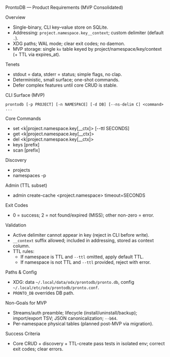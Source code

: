 ProntoDB — Product Requirements (MVP Consolidated)

Overview
- Single-binary, CLI key–value store on SQLite.
- Addressing: `project.namespace.key__context`; custom delimiter (default `.`).
- XDG paths; WAL mode; clear exit codes; no daemon.
- MVP storage: single `kv` table keyed by project/namespace/key/context (+ TTL via expires_at).

Tenets
- stdout = data, stderr = status; simple flags, no clap.
- Deterministic, small surface; one-shot commands.
- Defer complex features until core CRUD is stable.

CLI Surface (MVP)
```
prontodb [-p PROJECT] [-n NAMESPACE] [-d DB] [--ns-delim C] <command> ...
```

Core Commands
- set <k|project.namespace.key[__ctx]> <value> [--ttl SECONDS]
- get <k|project.namespace.key[__ctx]>
- del <k|project.namespace.key[__ctx]>
- keys [prefix]
- scan [prefix]

Discovery
- projects
- namespaces -p <PROJECT>

Admin (TTL subset)
- admin create-cache <project.namespace> timeout=SECONDS

Exit Codes
- 0 = success; 2 = not found/expired (MISS); other non-zero = error.

Validation
- Active delimiter cannot appear in key (reject in CLI before write).
- `__context` suffix allowed; included in addressing, stored as context column.
- TTL rules:
  - If namespace is TTL and `--ttl` omitted, apply default TTL.
  - If namespace is not TTL and `--ttl` provided, reject with error.

Paths & Config
- XDG: data `~/.local/data/odx/prontodb/pronto.db`, config `~/.local/etc/odx/prontodb/pronto.conf`.
- `PRONTO_DB` overrides DB path.

Non-Goals for MVP
- Streams/auth preamble; lifecycle (install/uninstall/backup); import/export TSV; JSON canonicalization; `--b64`.
- Per-namespace physical tables (planned post-MVP via migration).

Success Criteria
- Core CRUD + discovery + TTL-create pass tests in isolated env; correct exit codes; clear errors.


